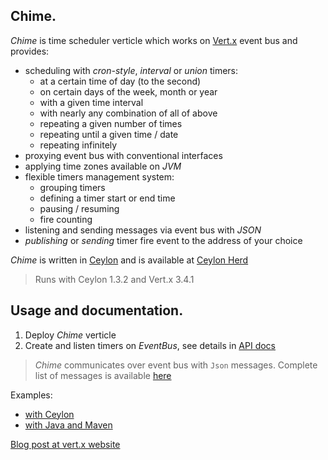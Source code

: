 ## Chime.

_Chime_ is time scheduler verticle which works on [Vert.x](http://vertx.io/) event bus and provides:  
* scheduling with _cron-style_, _interval_ or _union_ timers:  
	* at a certain time of day (to the second)  
	* on certain days of the week, month or year  
	* with a given time interval  
	* with nearly any combination of all of above  
	* repeating a given number of times  
	* repeating until a given time / date  
	* repeating infinitely  
* proxying event bus with conventional interfaces  
* applying time zones available on _JVM_  
* flexible timers management system:  
	* grouping timers  
	* defining a timer start or end time  
	* pausing / resuming  
	* fire counting  
* listening and sending messages via event bus with _JSON_
* _publishing_ or _sending_ timer fire event to the address of your choice  

_Chime_ is written in [Ceylon](https://ceylon-lang.org) and is available at
[Ceylon Herd](https://herd.ceylon-lang.org/modules/herd.schedule.chime)  

> Runs with Ceylon 1.3.2 and Vert.x 3.4.1  


## Usage and documentation.  

1. Deploy _Chime_ verticle  
2. Create and listen timers on _EventBus_, see details in [API docs](https://modules.ceylon-lang.org/repo/1/herd/schedule/chime/0.2.0/module-doc/api/index.html)  

> _Chime_ communicates over event bus with `Json` messages. Complete list of messages is available [here](../../wiki/Messages.md) 

Examples:  
* [with Ceylon](examples/herd/examples/schedule/chime)  
* [with Java and Maven](https://github.com/LisiLisenok/ChimeJavaExample)  
 

[Blog post at vert.x website](http://vertx.io/blog/time-scheduling-with-chime/)  
